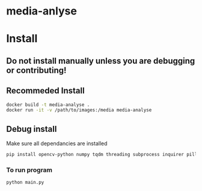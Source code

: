 # media-anlyse
# Install

## Do not install manually unless you are debugging or contributing!

## Recommeded Install 
```bash
docker build -t media-analyse .
docker run -it -v /path/to/images:/media media-analyse
```

## Debug install

Make sure all dependancies are installed 
``` bash
pip install opencv-python numpy tqdm threading subprocess inquirer pillow shutil
```

### To run program 
``` bash
python main.py
```
